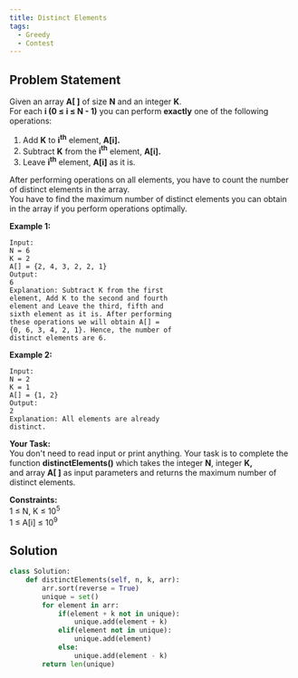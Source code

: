 ```yaml
---
title: Distinct Elements
tags:
  - Greedy
  - Contest
---
```


## Problem Statement

Given an array **A\[ \]** of size **N** and an integer **K**.  
For each **i (0 ≤ i ≤ N - 1)** you can perform **exactly** one of the following operations:

1.  Add **K** to **i<sup>th</sup>** element, **A\[i\].**
2.  Subtract **K** from the **i<sup>th</sup>** element, **A\[i\].**
3.  Leave **i<sup>th</sup>** element, **A\[i\]** as it is.

After performing operations on all elements, you have to count the number of distinct elements in the array.  
You have to find the maximum number of distinct elements you can obtain in the array if you perform operations optimally.

**Example 1:**

```
Input:
N = 6
K = 2
A[] = {2, 4, 3, 2, 2, 1}
Output:
6
Explanation: Subtract K from the first
element, Add K to the second and fourth
element and Leave the third, fifth and
sixth element as it is. After performing
these operations we will obtain A[] =
{0, 6, 3, 4, 2, 1}. Hence, the number of
distinct elements are 6.

```

**Example 2:**

```
Input:
N = 2
K = 1
A[] = {1, 2}
Output:
2
Explanation: All elements are already
distinct.

```

**Your Task:**  
You don't need to read input or print anything. Your task is to complete the function **distinctElements()** which takes the integer **N**, integer **K,** and array **A\[ \]** as input parameters and returns the maximum number of distinct elements.

**Constraints:**  
1 ≤ N, K ≤ 10<sup>5</sup>  
1 ≤ A\[i\] ≤ 10<sup>9</sup>

## Solution

```py
class Solution:
    def distinctElements(self, n, k, arr):
        arr.sort(reverse = True)
        unique = set()
        for element in arr:
            if(element + k not in unique):
                unique.add(element + k)
            elif(element not in unique):
                unique.add(element)
            else:
                unique.add(element - k)
        return len(unique)
```
